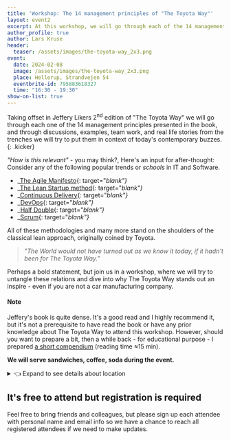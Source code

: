 ```yaml
---
title: 'Workshop: The 14 management principles of "The Toyota Way"'
layout: event2
excerpt: At this workshop, we will go through each of the 14 management principles  in 'The Toyota Way' and through discussions, examples, team work we will try to put them in context."
author_profile: true
author: Lars Kruse
header:
  teaser: /assets/images/the-toyota-way_2x3.png
event:
  date: 2024-02-08
  image: /assets/images/the-toyota-way_2x3.png
  place: Hellerup, Strandvejen 54
  eventbrite-id: 795883618327
  time: "16:30 - 19:30"
show-on-list: true
---
```


Taking offset in Jeffery Likers 2<sup>nd</sup> edition of "The Toyota Way" we will go through each one of the 14 management principles presented in the book, and through discussions, examples, team work, and real life stories from the trenches we will try to put them in context of today's contemporary buzzes.
{: .kicker}

_"How is this relevant"_ - you may think?, Here's an input for after-thought: Consider any of the following popular trends or _schools_ in IT and Software.

- _[The Agile Manifesto](https://agilemanifesto.org/principles.html){: target="_blank"}_
- _[The Lean Startup method](https://hbr.org/2013/05/why-the-lean-start-up-changes-everything){: target="_blank"}_
- _[Continuous Delivery](https://www.continuousdelivery.com/){: target="_blank"}_
- _[DevOps](https://dora.dev/devops-capabilities/){: target="_blank"}_
- _[Half Double](https://halfdoubleinstitute.org/the-methodology){: target="_blank"}_
- _[Scrum](https://scrumguides.org/scrum-guide.html){: target="_blank"}_

All of these methodologies and many more stand on the shoulders of the classical lean approach, originally coined by Toyota.

> _"The World would not have turned out as we know it today, if it hadn't been for The Toyota Way."_

Perhaps a bold statement, but join us in a workshop, where we will try to untangle these relations and dive into why The Toyota Way stands out an inspire - even if you are not a car manufacturing company.

#### Note

Jeffery's book is quite dense. It's a good read and I highly recommend it, but it's not a prerequisite to have read the book or have any prior knowledge about The Toyota Way to attend this workshop. However, should you want to prepare a bit, then a while back - for educational purpose - I prepared [a short compendium](https://github.com/orgs/kea-dpd/discussions/19) (reading time ≈15 min).

**We will serve sandwiches, coffee, soda during the event.**

<details><summary>👈 Expand to see details about location</summary>

<span style="font-size:smaller;font-weight:bold;">Implement, Strandvejen 54, Hellerup<</span>
<iframe src="https://www.google.com/maps/embed?pb=!1m18!1m12!1m3!1d2246.8696812249027!2d12.57442521258537!3d55.72601689394144!2m3!1f0!2f0!3f0!3m2!1i1024!2i768!4f13.1!3m3!1m2!1s0x465248f37fc863c1%3A0xc0b2aad7b1faeafe!2sImplement%20Consulting%20Group!5e0!3m2!1sda!2sdk!4v1706170333794!5m2!1sda!2sdk" width="400" height="340" style="border:0;" allowfullscreen="" loading="lazy" referrerpolicy="no-referrer-when-downgrade"></iframe>
<span style="font-size:smaller;">There are plenty of parking options in the area. Enter the reception of Implement and we will greet you. We will be in the conference room called <em>Hamel</em>.</span>
</details>

## It's free to attend but registration is required

Feel free to bring friends and colleagues, but please sign up each attendee with personal name and email info so we have a chance to reach all registered attendees if we need to make updates.
